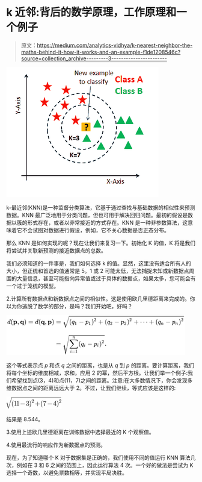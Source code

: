 # k 近邻:背后的数学原理，工作原理和一个例子

> 原文：<https://medium.com/analytics-vidhya/k-nearest-neighbor-the-maths-behind-it-how-it-works-and-an-example-f1de1208546c?source=collection_archive---------3----------------------->

![](img/04b211bcb111c036399c56ea7996451b.png)

k-最近邻(KNN)是一种监督分类算法，它基于通过查找与基础数据的相似性来预测数据。KNN 最广泛地用于分类问题，但也可用于解决回归问题。最初的假设是数据以簇的形式存在，或者以非常接近的方式存在。KNN 是一种非参数算法，这意味着它不会试图对数据进行假设，例如，它不关心数据是否正态分布。

那么 KNN 是如何实现的呢？现在让我们来复习一下。初始化 K 的值，K 将是我们将尝试并关联新预测的接近数据点的总数。

我们必须知道的一件事是，我们如何选择 k 的值。显然，这里没有适合所有人的大小，但正统和首选的值通常是 5。1 或 2 可能太低，无法捕捉未知或新数据点周围的大量信息，甚至可能指向异常值或过于具体的数据点，如果太多，您可能会有一个过于笼统的模型。

2.计算所有数据点和新数据点之间的相似性。这是使用欧几里德距离来完成的。你以为你逃脱了数学的部分，是吗？我们开始吧，好吗？

![](img/ca353297484c196817e9871da72164e3.png)

这个等式表示点 *p* 和点 *q* 之间的距离，也是从 *q* 到 *p* 的距离。要计算距离，我们将每个坐标的维度相减，求和，应用 2 的幂，然后平方根。让我们举一个例子:我们希望找到点(3，4)和点(11，7)之间的距离。注意:在大多数情况下，你会发现多维数据点之间的距离远远大于 2。不过，让我们继续，等式应该是这样的:

![](img/48861669abf536cdddb4579eca7bec33.png)

结果是 8.544。

3.使用上述欧几里德距离在训练数据中选择最近的 K 个观察值。

4.使用最流行的响应作为新数据点的预测。

现在，为了知道哪个 K 对于数据集是正确的，我们使用不同的值运行 KNN 算法几次，例如在 3 和 6 之间的范围上，因此运行算法 4 次。一个好的做法是尝试为 K 选择一个奇数，以避免票数相等，并实现平局决胜。